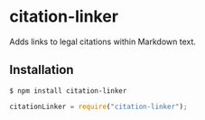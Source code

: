 # citation-linker

Adds links to legal citations within Markdown text.

## Installation

```
$ npm install citation-linker
```

```javascript
citationLinker = require("citation-linker");
```